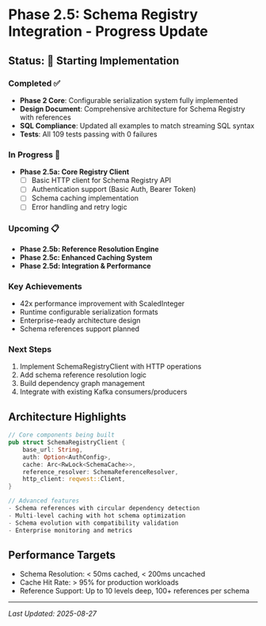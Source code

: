 # Phase 2.5: Schema Registry Integration - Progress Update

## Status: 🚀 Starting Implementation

### Completed ✅
- **Phase 2 Core**: Configurable serialization system fully implemented
- **Design Document**: Comprehensive architecture for Schema Registry with references
- **SQL Compliance**: Updated all examples to match streaming SQL syntax
- **Tests**: All 109 tests passing with 0 failures

### In Progress 🔄
- **Phase 2.5a: Core Registry Client**
  - [ ] Basic HTTP client for Schema Registry API
  - [ ] Authentication support (Basic Auth, Bearer Token)
  - [ ] Schema caching implementation
  - [ ] Error handling and retry logic

### Upcoming 📋
- **Phase 2.5b: Reference Resolution Engine**
- **Phase 2.5c: Enhanced Caching System**  
- **Phase 2.5d: Integration & Performance**

### Key Achievements
- 42x performance improvement with ScaledInteger
- Runtime configurable serialization formats
- Enterprise-ready architecture design
- Schema references support planned

### Next Steps
1. Implement SchemaRegistryClient with HTTP operations
2. Add schema reference resolution logic
3. Build dependency graph management
4. Integrate with existing Kafka consumers/producers

## Architecture Highlights

```rust
// Core components being built
pub struct SchemaRegistryClient {
    base_url: String,
    auth: Option<AuthConfig>,
    cache: Arc<RwLock<SchemaCache>>,
    reference_resolver: SchemaReferenceResolver,
    http_client: reqwest::Client,
}

// Advanced features
- Schema references with circular dependency detection
- Multi-level caching with hot schema optimization
- Schema evolution with compatibility validation
- Enterprise monitoring and metrics
```

## Performance Targets
- Schema Resolution: < 50ms cached, < 200ms uncached
- Cache Hit Rate: > 95% for production workloads
- Reference Support: Up to 10 levels deep, 100+ references per schema

---
*Last Updated: 2025-08-27*